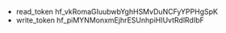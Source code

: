 
- read_token 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
- write_token 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

